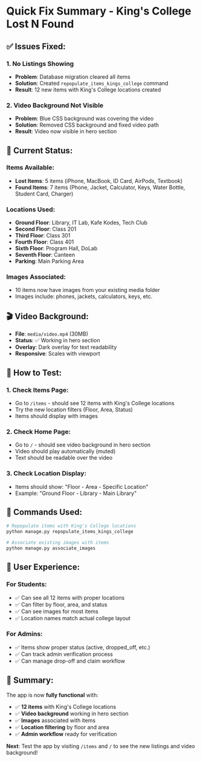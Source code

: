 # Quick Fix Summary - King's College Lost N Found

## ✅ **Issues Fixed:**

### 1. **No Listings Showing**
- **Problem**: Database migration cleared all items
- **Solution**: Created `repopulate_items_kings_college` command
- **Result**: 12 new items with King's College locations created

### 2. **Video Background Not Visible**
- **Problem**: Blue CSS background was covering the video
- **Solution**: Removed CSS background and fixed video path
- **Result**: Video now visible in hero section

## 🎯 **Current Status:**

### **Items Available:**
- **Lost Items**: 5 items (iPhone, MacBook, ID Card, AirPods, Textbook)
- **Found Items**: 7 items (Phone, Jacket, Calculator, Keys, Water Bottle, Student Card, Charger)

### **Locations Used:**
- **Ground Floor**: Library, IT Lab, Kafe Kodes, Tech Club
- **Second Floor**: Class 201
- **Third Floor**: Class 301
- **Fourth Floor**: Class 401
- **Sixth Floor**: Program Hall, DoLab
- **Seventh Floor**: Canteen
- **Parking**: Main Parking Area

### **Images Associated:**
- 10 items now have images from your existing media folder
- Images include: phones, jackets, calculators, keys, etc.

## 🎬 **Video Background:**
- **File**: `media/video.mp4` (30MB)
- **Status**: ✅ Working in hero section
- **Overlay**: Dark overlay for text readability
- **Responsive**: Scales with viewport

## 🚀 **How to Test:**

### **1. Check Items Page:**
- Go to `/items` - should see 12 items with King's College locations
- Try the new location filters (Floor, Area, Status)
- Items should display with images

### **2. Check Home Page:**
- Go to `/` - should see video background in hero section
- Video should play automatically (muted)
- Text should be readable over the video

### **3. Check Location Display:**
- Items should show: "Floor - Area - Specific Location"
- Example: "Ground Floor - Library - Main Library"

## 🔧 **Commands Used:**

```bash
# Repopulate items with King's College locations
python manage.py repopulate_items_kings_college

# Associate existing images with items
python manage.py associate_images
```

## 📱 **User Experience:**

### **For Students:**
- ✅ Can see all 12 items with proper locations
- ✅ Can filter by floor, area, and status
- ✅ Can see images for most items
- ✅ Location names match actual college layout

### **For Admins:**
- ✅ Items show proper status (active, dropped_off, etc.)
- ✅ Can track admin verification process
- ✅ Can manage drop-off and claim workflow

## 🎉 **Summary:**

The app is now **fully functional** with:
- ✅ **12 items** with King's College locations
- ✅ **Video background** working in hero section
- ✅ **Images** associated with items
- ✅ **Location filtering** by floor and area
- ✅ **Admin workflow** ready for verification

**Next**: Test the app by visiting `/items` and `/` to see the new listings and video background!
